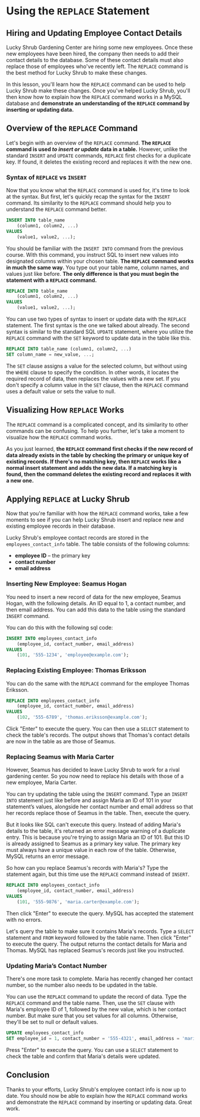 # **Using the `REPLACE` Statement**

## **Hiring and Updating Employee Contact Details**

Lucky Shrub Gardening Center are hiring some new employees. Once these new employees have been hired, the company then needs to add their contact details to the database. Some of these contact details must also replace those of employees who've recently left. The `REPLACE` command is the best method for Lucky Shrub to make these changes.

In this lesson, you'll learn how the `REPLACE` command can be used to help Lucky Shrub make these changes. Once you've helped Lucky Shrub, you'll then know how to explain how the `REPLACE` command works in a MySQL database and **demonstrate an understanding of the `REPLACE` command by inserting or updating data.**

## **Overview of the `REPLACE` Command**

Let's begin with an overview of the `REPLACE` command. **The `REPLACE` command is used *to insert or update* data in a table.** However, unlike the standard `INSERT` and `UPDATE` commands, `REPLACE` first checks for a duplicate key. If found, it deletes the existing record and replaces it with the new one.

### **Syntax of `REPLACE` vs `INSERT`**

Now that you know what the `REPLACE` command is used for, it's time to look at the syntax. But first, let's quickly recap the syntax for the `INSERT` command. Its similarity to the `REPLACE` command should help you to understand the `REPLACE` command better.

```sql
INSERT INTO table_name 
    (column1, column2, ...)
VALUES 
    (value1, value2, ...);
```

You should be familiar with the `INSERT INTO` command from the previous course. With this command, you instruct SQL to insert new values into designated columns within your chosen table. **The `REPLACE` command works in much the same way.** You type out your table name, column names, and values just like before. **The only difference is that you must begin the statement with a `REPLACE` command.**

```sql
REPLACE INTO table_name 
    (column1, column2, ...)
VALUES 
    (value1, value2, ...);
```

You can use two types of syntax to insert or update data with the `REPLACE` statement. The first syntax is the one we talked about already. The second syntax is similar to the standard SQL `UPDATE` statement, where you utilize the `REPLACE` command with the `SET` keyword to update data in the table like this.

```sql
REPLACE INTO table_name (column1, column2, ...)
SET column_name = new_value, ...;
```

The `SET` clause assigns a value for the selected column, but without using the `WHERE` clause to specify the condition. In other words, it locates the required record of data, then replaces the values with a new set. If you don't specify a column value in the `SET` clause, then the `REPLACE` command uses a default value or sets the value to null.

## **Visualizing How `REPLACE` Works**

The `REPLACE` command is a complicated concept, and its similarity to other commands can be confusing. To help you further, let's take a moment to visualize how the `REPLACE` command works.

As you just learned, **the `REPLACE` command first checks if the new record of data already exists in the table by checking the primary or unique key of existing records. If there's no matching key, then `REPLACE` works like a normal insert statement and adds the new data. If a matching key is found, then the command deletes the existing record and replaces it with a new one.**

## **Applying `REPLACE` at Lucky Shrub**

Now that you're familiar with how the `REPLACE` command works, take a few moments to see if you can help Lucky Shrub insert and replace new and existing employee records in their database.

Lucky Shrub's employee contact records are stored in the `employees_contact_info` table. The table consists of the following columns:

* **employee ID** – the primary key
* **contact number**
* **email address**

### **Inserting New Employee: Seamus Hogan**

You need to insert a new record of data for the new employee, Seamus Hogan, with the following details. An ID equal to 1, a contact number, and then email address. You can add this data to the table using the standard `INSERT` command.

You can do this with the following sql code:

```sql
INSERT INTO employees_contact_info 
    (employee_id, contact_number, email_address)
VALUES 
    (101, '555-1234', 'employee@example.com');
```

### **Replacing Existing Employee: Thomas Eriksson**

You can do the same with the `REPLACE` command for the employee Thomas Eriksson.

```sql
REPLACE INTO employees_contact_info 
    (employee_id, contact_number, email_address)
VALUES 
    (102, '555-6789', 'thomas.eriksson@example.com');
```

Click "Enter" to execute the query. You can then use a `SELECT` statement to check the table's records. The output shows that Thomas's contact details are now in the table as are those of Seamus.

### **Replacing Seamus with Maria Carter**

However, Seamus has decided to leave Lucky Shrub to work for a rival gardening center. So you now need to replace his details with those of a new employee, Maria Carter.

You can try updating the table using the `INSERT` command. Type an `INSERT INTO` statement just like before and assign Maria an ID of 101 in your statement’s values, alongside her contact number and email address so that her records replace those of Seamus in the table. Then, execute the query.

But it looks like SQL can't execute this query. Instead of adding Maria's details to the table, it's returned an error message warning of a duplicate entry. This is because you're trying to assign Maria an ID of 101. But this ID is already assigned to Seamus as a primary key value. The primary key must always have a unique value in each row of the table. Otherwise, MySQL returns an error message.

So how can you replace Seamus's records with Maria's? Type the statement again, but this time use the `REPLACE` command instead of `INSERT`.

```sql
REPLACE INTO employees_contact_info 
    (employee_id, contact_number, email_address)
VALUES 
    (101, '555-9876', 'maria.carter@example.com');
```

Then click "Enter" to execute the query. MySQL has accepted the statement with no errors.

Let's query the table to make sure it contains Maria's records. Type a `SELECT` statement and `FROM` keyword followed by the table name. Then click "Enter" to execute the query. The output returns the contact details for Maria and Thomas. MySQL has replaced Seamus's records just like you instructed.

### **Updating Maria’s Contact Number**

There's one more task to complete. Maria has recently changed her contact number, so the number also needs to be updated in the table.

You can use the `REPLACE` command to update the record of data. Type the `REPLACE` command and the table name. Then, use the `SET` clause with Maria's employee ID of 1, followed by the new value, which is her contact number. But make sure that you set values for all columns. Otherwise, they'll be set to null or default values.

```sql
UPDATE employees_contact_info
SET employee_id = 1, contact_number = '555-4321', email_address = 'maria.carter@example.com';
```

Press "Enter" to execute the query. You can use a `SELECT` statement to check the table and confirm that Maria's details were updated.

## **Conclusion**

Thanks to your efforts, Lucky Shrub's employee contact info is now up to date. You should now be able to explain how the `REPLACE` command works and demonstrate the `REPLACE` command by inserting or updating data. Great work.
